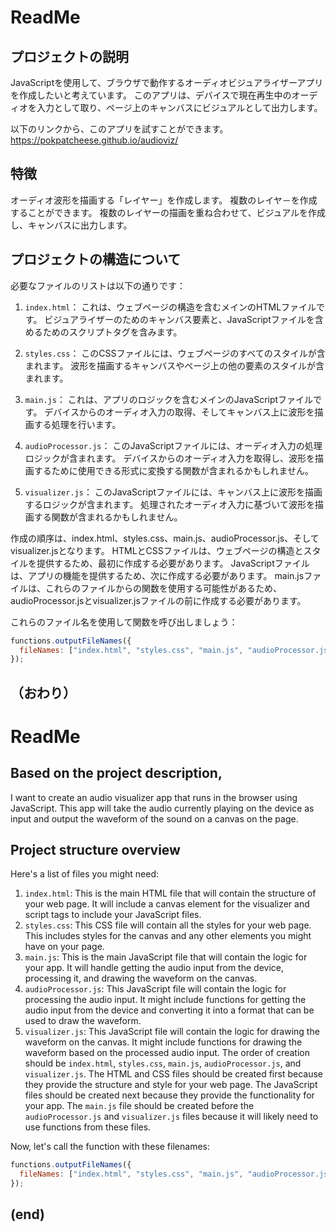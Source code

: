# ReadMe

## プロジェクトの説明

JavaScriptを使用して、ブラウザで動作するオーディオビジュアライザーアプリを作成したいと考えています。
このアプリは、デバイスで現在再生中のオーディオを入力として取り、ページ上のキャンバスにビジュアルとして出力します。

以下のリンクから、このアプリを試すことができます。
https://pokpatcheese.github.io/audioviz/

## 特徴

オーディオ波形を描画する「レイヤー」を作成します。
複数のレイヤ－を作成することができます。
複数のレイヤーの描画を重ね合わせて、ビジュアルを作成し、キャンバスに出力します。

## プロジェクトの構造について

必要なファイルのリストは以下の通りです：
1. `index.html`：
  これは、ウェブページの構造を含むメインのHTMLファイルです。
  ビジュアライザーのためのキャンバス要素と、JavaScriptファイルを含めるためのスクリプトタグを含みます。

2. `styles.css`：
  このCSSファイルには、ウェブページのすべてのスタイルが含まれます。
  波形を描画するキャンバスやページ上の他の要素のスタイルが含まれます。

3. `main.js`：
  これは、アプリのロジックを含むメインのJavaScriptファイルです。
  デバイスからのオーディオ入力の取得、そしてキャンバス上に波形を描画する処理を行います。

4. `audioProcessor.js`：
  このJavaScriptファイルには、オーディオ入力の処理ロジックが含まれます。
  デバイスからのオーディオ入力を取得し、波形を描画するために使用できる形式に変換する関数が含まれるかもしれません。

5. `visualizer.js`：
  このJavaScriptファイルには、キャンバス上に波形を描画するロジックが含まれます。
  処理されたオーディオ入力に基づいて波形を描画する関数が含まれるかもしれません。

作成の順序は、index.html、styles.css、main.js、audioProcessor.js、そしてvisualizer.jsとなります。
HTMLとCSSファイルは、ウェブページの構造とスタイルを提供するため、最初に作成する必要があります。
JavaScriptファイルは、アプリの機能を提供するため、次に作成する必要があります。
main.jsファイルは、これらのファイルからの関数を使用する可能性があるため、audioProcessor.jsとvisualizer.jsファイルの前に作成する必要があります。

これらのファイル名を使用して関数を呼び出しましょう：
```javascript
functions.outputFileNames({
  fileNames: ["index.html", "styles.css", "main.js", "audioProcessor.js", "visualizer.js"]
});
```

（おわり）
---
# ReadMe

## Based on the project description,

I want to create an audio visualizer app that runs in the browser using JavaScript. This app will take the audio currently playing on the device as input and output the waveform of the sound on a canvas on the page.

## Project structure overview

Here's a list of files you might need:
  1. `index.html`: This is the main HTML file that will contain the structure of your web page. It will include a canvas element for the visualizer and script tags to include your JavaScript files.
  2. `styles.css`: This CSS file will contain all the styles for your web page. This includes styles for the canvas and any other elements you might have on your page.
  3. `main.js`: This is the main JavaScript file that will contain the logic for your app. It will handle getting the audio input from the device, processing it, and drawing the waveform on the canvas.
  4. `audioProcessor.js`: This JavaScript file will contain the logic for processing the audio input. It might include functions for getting the audio input from the device and converting it into a format that can be used to draw the waveform.
  5. `visualizer.js`: This JavaScript file will contain the logic for drawing the waveform on the canvas. It might include functions for drawing the waveform based on the processed audio input.
The order of creation should be `index.html`, `styles.css`, `main.js`, `audioProcessor.js`, and `visualizer.js`. The HTML and CSS files should be created first because they provide the structure and style for your web page. The JavaScript files should be created next because they provide the functionality for your app. The `main.js` file should be created before the `audioProcessor.js` and `visualizer.js` files because it will likely need to use functions from these files.

Now, let's call the function with these filenames:
```javascript
functions.outputFileNames({
  fileNames: ["index.html", "styles.css", "main.js", "audioProcessor.js", "visualizer.js"]
});
```

(end)
---
